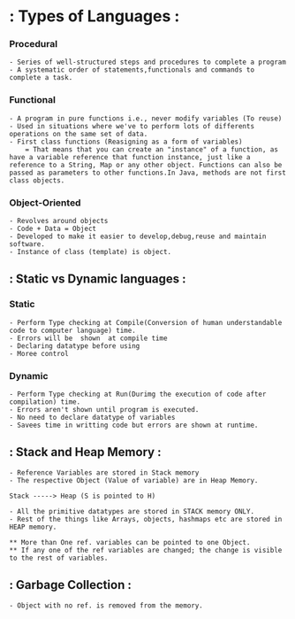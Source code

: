 # : Types of Languages :

### Procedural  <br>
	- Series of well-structured steps and procedures to complete a program
	- A systematic order of statements,functionals and commands to complete a task.

### Functional <br>
	- A program in pure functions i.e., never modify variables (To reuse) 
	- Used in situations where we've to perform lots of differents operations on the same set of data.
	- First class functions (Reasigning as a form of variables)
		= That means that you can create an "instance" of a function, as have a variable reference that function instance, just like a reference to a String, Map or any other object. Functions can also be passed as parameters to other functions.In Java, methods are not first class objects.

### Object-Oriented <br>
	- Revolves around objects
	- Code + Data = Object
	- Developed to make it easier to develop,debug,reuse and maintain software.
	- Instance of class (template) is object.

## : Static vs Dynamic languages :

### Static                                         
	- Perform Type checking at Compile(Conversion of human understandable code to computer language) time.
	- Errors will be  shown  at compile time
	- Declaring datatype before using
	- Moree control

### Dynamic 
	- Perform Type checking at Run(Durimg the execution of code after compilation) time.
	- Errors aren't shown until program is executed.
	- No need to declare datatype of variables
	- Savees time in writting code but errors are shown at runtime.

## : Stack and Heap Memory :

	- Reference Variables are stored in Stack memory
	- The respective Object (Value of variable) are in Heap Memory.

	Stack -----> Heap (S is pointed to H)

	- All the primitive datatypes are stored in STACK memory ONLY.
	- Rest of the things like Arrays, objects, hashmaps etc are stored in HEAP memory.

	** More than One ref. variables can be pointed to one Object.
	** If any one of the ref variables are changed; the change is visible to the rest of variables.

## : Garbage Collection :

	- Object with no ref. is removed from the memory.

